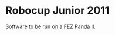 Robocup Junior 2011
===================

Software to be run on a [FEZ Panda II](http://www.ghielectronics.com/catalog/product/256).